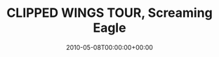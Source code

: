 ---
templateKey: event
guid: 08952a48-6eab-11ea-99c5-002590d1d1b0
date: 2010-05-08T00:00:00+00:00
eventTime: 'none'
title: CLIPPED WINGS TOUR, Screaming Eagle
artist: CLIPPED WINGS TOUR
city: Ypsilanti
venue: Screaming Eagle
group: PPF House
guests: MAGNOLIUS, LEO37, USM
---